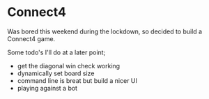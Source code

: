 # Connect4

Was bored this weekend during the lockdown, so decided to build a Connect4 game.

Some todo's I'll do at a later point;
- get the diagonal win check working
- dynamically set board size
- command line is breat but build a nicer UI
- playing against a bot

